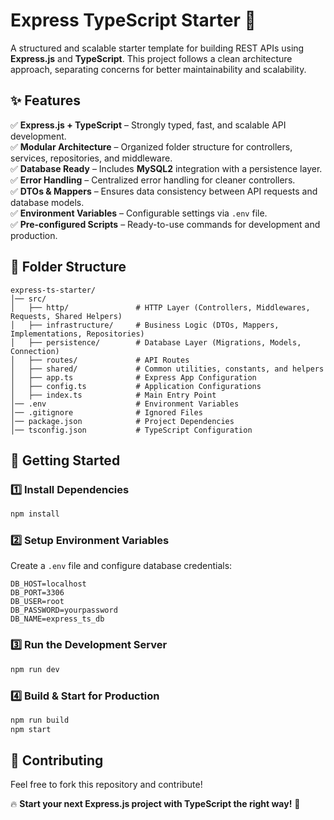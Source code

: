 # **Express TypeScript Starter 🚀**  

A structured and scalable starter template for building REST APIs using **Express.js** and **TypeScript**. This project follows a clean architecture approach, separating concerns for better maintainability and scalability.  

## **✨ Features**  
✅ **Express.js + TypeScript** – Strongly typed, fast, and scalable API development.  
✅ **Modular Architecture** – Organized folder structure for controllers, services, repositories, and middleware.  
✅ **Database Ready** – Includes **MySQL2** integration with a persistence layer.  
✅ **Error Handling** – Centralized error handling for cleaner controllers.  
✅ **DTOs & Mappers** – Ensures data consistency between API requests and database models.  
✅ **Environment Variables** – Configurable settings via `.env` file.  
✅ **Pre-configured Scripts** – Ready-to-use commands for development and production.  

## **📂 Folder Structure**  
```
express-ts-starter/
│── src/
│   ├── http/               # HTTP Layer (Controllers, Middlewares, Requests, Shared Helpers)
│   ├── infrastructure/     # Business Logic (DTOs, Mappers, Implementations, Repositories)
│   ├── persistence/        # Database Layer (Migrations, Models, Connection)
│   ├── routes/             # API Routes
│   ├── shared/             # Common utilities, constants, and helpers
│   ├── app.ts              # Express App Configuration
│   ├── config.ts           # Application Configurations
│   ├── index.ts            # Main Entry Point
│── .env                    # Environment Variables
│── .gitignore              # Ignored Files
│── package.json            # Project Dependencies
│── tsconfig.json           # TypeScript Configuration
```

## **🚀 Getting Started**  

### **1️⃣ Install Dependencies**  
```sh
npm install
```

### **2️⃣ Setup Environment Variables**  
Create a `.env` file and configure database credentials:  
```
DB_HOST=localhost
DB_PORT=3306
DB_USER=root
DB_PASSWORD=yourpassword
DB_NAME=express_ts_db
```

### **3️⃣ Run the Development Server**  
```sh
npm run dev
```

### **4️⃣ Build & Start for Production**  
```sh
npm run build
npm start
```

## **📌 Contributing**  
Feel free to fork this repository and contribute!  

🔥 **Start your next Express.js project with TypeScript the right way!** 🚀